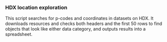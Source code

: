 ### HDX location exploration

This script searches for p-codes and coordinates in datasets on HDX. It downloads resources and checks both headers and the first 50 rows to find objects that look like either data category, and outputs results into a spreadsheet.